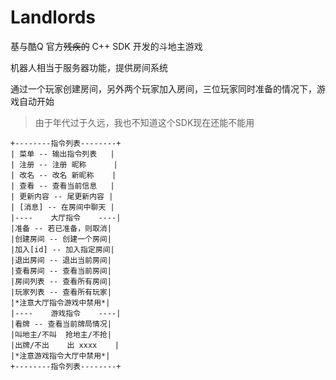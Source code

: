 # Landlords
基与酷Q 官方~~残疾的~~ C++ SDK 开发的斗地主游戏

机器人相当于服务器功能，提供房间系统

通过一个玩家创建房间，另外两个玩家加入房间，三位玩家同时准备的情况下，游戏自动开始



> 由于年代过于久远，我也不知道这个SDK现在还能不能用

```
+--------指令列表--------+
| 菜单 -- 输出指令列表   |
| 注册 -- 注册 昵称      |
| 改名 -- 改名 新昵称    |
| 查看 -- 查看当前信息   |
| 更新内容 -- 尾更新内容 |
| [消息] -- 在房间中聊天 |
|----    大厅指令    ----|
|准备 -- 若已准备，则取消|
|创建房间 -- 创建一个房间|
|加入[id] -- 加入指定房间|
|退出房间 -- 退出当前房间|
|查看房间 -- 查看当前房间|
|房间列表 -- 查看所有房间|
|玩家列表 -- 查看所有玩家|
|*注意大厅指令游戏中禁用*|
|----    游戏指令    ----|
|看牌 -- 查看当前牌局情况|
|叫地主/不叫  抢地主/不抢|
|出牌/不出    出 xxxx    |
|*注意游戏指令大厅中禁用*|
+--------指令列表--------+

```
